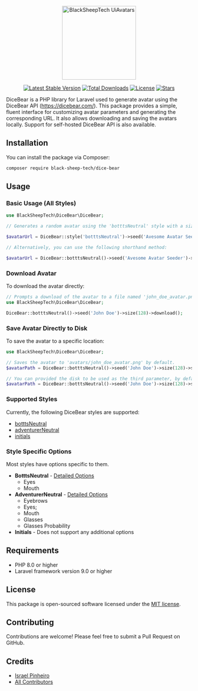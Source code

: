 <p align="center">
    <a href="https://github.com/BlackSheepTech/ui-avatars" target="_blank">
        <img src="https://avatars.githubusercontent.com/u/85756821?s=400&u=14843f72938dc40cbd14400f5b3daad45f054f43&v=4" width="200" alt="BlackSheepTech UiAvatars">
    </a>
</p>

<p align="center">
    <a href="https://packagist.org/packages/black-sheep-tech/dice-bear"><img src="https://img.shields.io/packagist/v/black-sheep-tech/dice-bear" alt="Latest Stable Version"></a>
    <a href="https://packagist.org/packages/black-sheep-tech/dice-bear"><img src="https://img.shields.io/packagist/dt/black-sheep-tech/dice-bear" alt="Total Downloads"></a>
    <a href="https://packagist.org/packages/black-sheep-tech/dice-bear"><img src="https://img.shields.io/packagist/l/black-sheep-tech/dice-bear" alt="License"></a>
    <a href="https://packagist.org/packages/black-sheep-tech/dice-bear"><img src="https://img.shields.io/github/stars/BlackSheepTech/dice-bear" alt="Stars"></a>
</p>

DiceBear is a PHP library for Laravel used to generate avatar using the DiceBear API (https://dicebear.com/).
This package provides a simple, fluent interface for customizing avatar parameters and generating the corresponding URL. It also allows downloading and saving the avatars locally. Support for self-hosted DiceBear API is also available.

## Installation

You can install the package via Composer:

```bash
composer require black-sheep-tech/dice-bear
```

## Usage

### Basic Usage (All Styles)

```php
use BlackSheepTech\DiceBear\DiceBear;

// Generates a random avatar using the 'botttsNeutral' style with a size of 128 pixels and 'Avesome Avatar Seeder' as seed.

$avatarUrl = DiceBear::style('botttsNeutral')->seed('Avesome Avatar Seeder')->size(128)->getUrl();

// Alternatively, you can use the following shorthand method:

$avatarUrl = DiceBear::botttsNeutral()->seed('Avesome Avatar Seeder')->size(128)->getUrl();

```

### Download Avatar

To download the avatar directly:

```php
// Prompts a download of the avatar to a file named 'john_doe_avatar.png', by default, if a file name is not provided, a random name will be generated.
use BlackSheepTech\DiceBear\DiceBear;

DiceBear::botttsNeutral()->seed('John Doe')->size(128)->download();
```

### Save Avatar Directly to Disk

To save the avatar to a specific location:

```php
use BlackSheepTech\DiceBear\DiceBear;

// Saves the avatar to 'avatars/john_doe_avatar.png' by default.
$avatarPath = DiceBear::botttsNeutral()->seed('John Doe')->size(128)->saveTo('avatars', 'john_doe_avatar');

// You can provided the disk to be used as the third parameter, by default, the application's default disk will be used.
$avatarPath = DiceBear::botttsNeutral()->seed('John Doe')->size(128)->saveTo('avatars', 'john_doe_avatar', 'public');
```

### Supported Styles

Currently, the following DiceBear styles are supported:

- [botttsNeutral](https://www.dicebear.com/styles/bottts-neutral/)
- [adventurerNeutral](https://www.dicebear.com/styles/adventurer-neutral/)
- [initials](https://www.dicebear.com/styles/initials/)

### Style Specific Options

Most styles have options specific to them.

- **BotttsNeutral** - [Detailed Options](botttsNeutralOptions.md)
  - Eyes
  - Mouth
- **AdventurerNeutral** - [Detailed Options](adventurerNeutralOptions.md)
  - Eyebrows
  - Eyes;
  - Mouth
  - Glasses
  - Glasses Probability
- **Initials** - Does not support any additional options

## Requirements

- PHP 8.0 or higher
- Laravel framework version 9.0 or higher

## License

This package is open-sourced software licensed under the [MIT license](LICENSE).

## Contributing

Contributions are welcome! Please feel free to submit a Pull Request on GitHub.

## Credits

- [Israel Pinheiro](https://github.com/IsraelPinheiro)
- [All Contributors](https://github.com/BlackSheepTech/ui-avatars/graphs/contributors)
